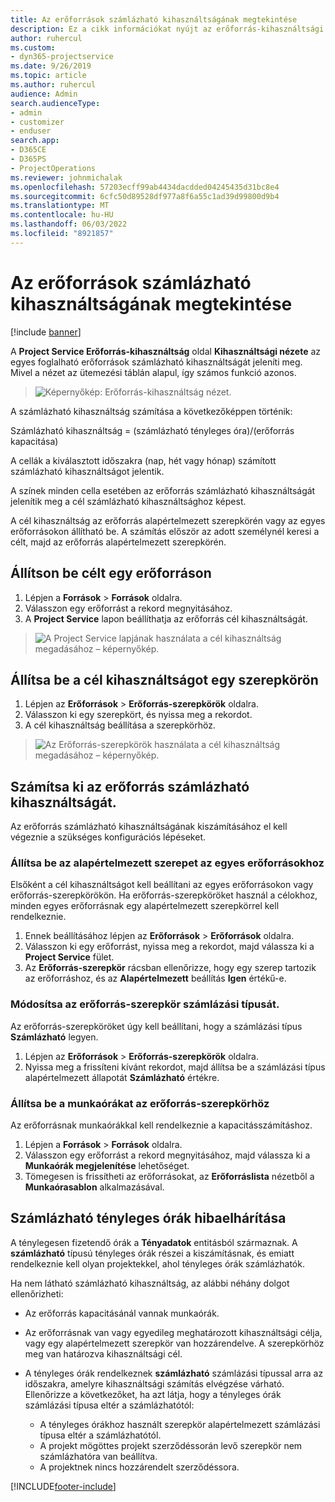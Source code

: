 ```yaml
---
title: Az erőforrások számlázható kihasználtságának megtekintése
description: Ez a cikk információkat nyújt az erőforrás-kihasználtsági nézetről.
author: ruhercul
ms.custom:
- dyn365-projectservice
ms.date: 9/26/2019
ms.topic: article
ms.author: ruhercul
audience: Admin
search.audienceType:
- admin
- customizer
- enduser
search.app:
- D365CE
- D365PS
- ProjectOperations
ms.reviewer: johnmichalak
ms.openlocfilehash: 57203ecff99ab4434dacdded04245435d31bc8e4
ms.sourcegitcommit: 6cfc50d89528df977a8f6a55c1ad39d99800d9b4
ms.translationtype: MT
ms.contentlocale: hu-HU
ms.lasthandoff: 06/03/2022
ms.locfileid: "8921857"
---
```

# <a name="view-chargeable-utilization-for-resources"></a>Az erőforrások számlázható kihasználtságának megtekintése

[!include [banner](../includes/psa-now-project-operations.md)]
 
A **Project Service Erőforrás-kihasználtság** oldal **Kihasználtsági nézete** az egyes foglalható erőforrások számlázható kihasználtságát jeleníti meg. Mivel a nézet az ütemezési táblán alapul, így számos funkció azonos.

> ![Képernyőkép: Erőforrás-kihasználtság nézet.](media/FAQ-utilization-1.png)
 

A számlázható kihasználtság számítása a következőképpen történik:

   Számlázható kihasználtság = (számlázható tényleges óra)/(erőforrás kapacitása)

A cellák a kiválasztott időszakra (nap, hét vagy hónap) számított számlázható kihasználtságot jelentik.

A színek minden cella esetében az erőforrás számlázható kihasználtságát jelenítik meg a cél számlázható kihasználtsághoz képest. 

A cél kihasználtság az erőforrás alapértelmezett szerepkörén vagy az egyes erőforrásokon állítható be. A számítás először az adott személynél keresi a célt, majd az erőforrás alapértelmezett szerepkörén.

## <a name="set-target-on-a-resource"></a>Állítson be célt egy erőforráson

1. Lépjen a **Források** \> **Források** oldalra. 
2. Válasszon egy erőforrást a rekord megnyitásához. 
3. A **Project Service** lapon beállíthatja az erőforrás cél kihasználtságát.

> ![A Project Service lapjának használata a cél kihasználtság megadásához – képernyőkép.](media/FAQ-utilization-2.png)
 
## <a name="set-target-utilization-on-a-role"></a>Állítsa be a cél kihasználtságot egy szerepkörön

1. Lépjen az **Erőforrások** \> **Erőforrás-szerepkörök** oldalra. 
2. Válasszon ki egy szerepkört, és nyissa meg a rekordot. 
3. A cél kihasználtság beállítása a szerepkörhöz.

> ![Az Erőforrás-szerepkörök használata a cél kihasználtság megadásához – képernyőkép.](media/FAQ-utilization-3.png)
 
## <a name="calculate-chargeable-utilization-for-a-resource"></a>Számítsa ki az erőforrás számlázható kihasználtságát.

Az erőforrás számlázható kihasználtságának kiszámításához el kell végeznie a szükséges konfigurációs lépéseket. 

### <a name="set-default-role-for-individual-resource"></a>Állítsa be az alapértelmezett szerepet az egyes erőforrásokhoz

Elsőként a cél kihasználtságot kell beállítani az egyes erőforrásokon vagy erőforrás-szerepkörökön. Ha erőforrás-szerepköröket használ a célokhoz, minden egyes erőforrásnak egy alapértelmezett szerepkörrel kell rendelkeznie. 

1. Ennek beállításához lépjen az **Erőforrások** \> **Erőforrások** oldalra. 
2. Válasszon ki egy erőforrást, nyissa meg a rekordot, majd válassza ki a **Project Service** fület. 
3. Az **Erőforrás-szerepkör** rácsban ellenőrizze, hogy egy szerep tartozik az erőforráshoz, és az **Alapértelmezett** beállítás **Igen** értékű-e.
 
### <a name="change-billing-type-for-resource-role"></a>Módosítsa az erőforrás-szerepkör számlázási típusát.

Az erőforrás-szerepköröket úgy kell beállítani, hogy a számlázási típus **Számlázható** legyen. 

1. Lépjen az **Erőforrások** \> **Erőforrás-szerepkörök** oldalra. 
2. Nyissa meg a frissíteni kívánt rekordot, majd állítsa be a számlázási típus alapértelmezett állapotát **Számlázható** értékre.

### <a name="set-working-hours-for-resource-role"></a>Állítsa be a munkaórákat az erőforrás-szerepkörhöz
 
Az erőforrásnak munkaórákkal kell rendelkeznie a kapacitásszámításhoz. 

1. Lépjen a **Források** \> **Források** oldalra. 
2. Válasszon egy erőforrást a rekord megnyitásához, majd válassza ki a **Munkaórák megjelenítése** lehetőséget. 
3. Tömegesen is frissítheti az erőforrásokat, az **Erőforráslista** nézetből a **Munkaórasablon** alkalmazásával.

## <a name="troubleshooting-chargeable-actual-hours"></a>Számlázható tényleges órák hibaelhárítása

A ténylegesen fizetendő órák a **Tényadatok** entitásból származnak. A **számlázható** típusú tényleges órák részei a kiszámításnak, és emiatt rendelkeznie kell olyan projektekkel, ahol tényleges órák számlázhatók.

Ha nem látható számlázható kihasználtság, az alábbi néhány dolgot ellenőrizheti:

- Az erőforrás kapacitásánál vannak munkaórák.
- Az erőforrásnak van vagy egyedileg meghatározott kihasználtsági célja, vagy egy alapértelmezett szerepkör van hozzárendelve. A szerepkörhöz meg van határozva kihasználtsági cél.
- A tényleges órák rendelkeznek **számlázható** számlázási típussal arra az időszakra, amelyre kihasználtsági számítás elvégzése várható. Ellenőrizze a következőket, ha azt látja, hogy a tényleges órák számlázási típusa eltér a számlázhatótól:

  - A tényleges órákhoz használt szerepkör alapértelmezett számlázási típusa eltér a számlázhatótól.
  - A projekt mögöttes projekt szerződéssorán levő szerepkör nem számlázhatóra van beállítva.
  - A projektnek nincs hozzárendelt szerződéssora.



[!INCLUDE[footer-include](../includes/footer-banner.md)]
